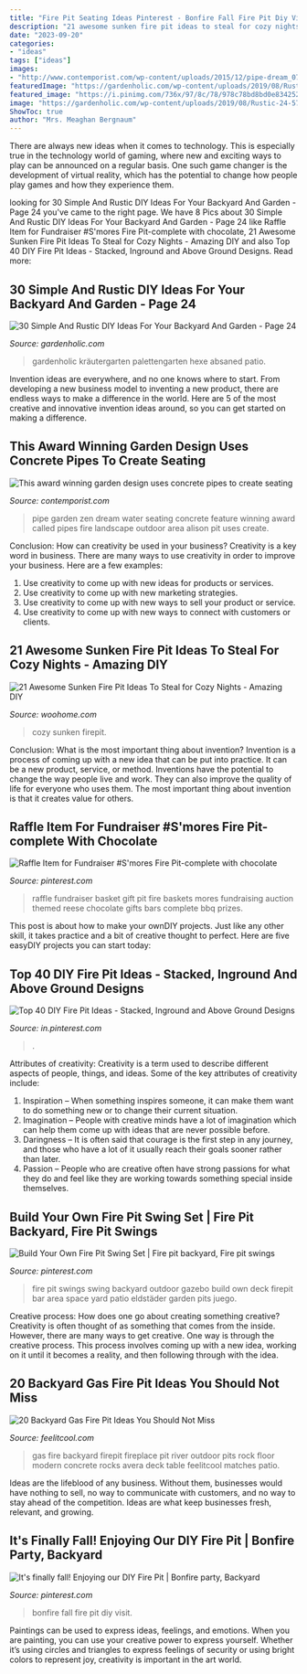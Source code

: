 ```yaml
---
title: "Fire Pit Seating Ideas Pinterest - Bonfire Fall Fire Pit Diy Visit"
description: "21 awesome sunken fire pit ideas to steal for cozy nights"
date: "2023-09-20"
categories:
- "ideas"
tags: ["ideas"]
images:
- "http://www.contemporist.com/wp-content/uploads/2015/12/pipe-dream_071215_05.jpg"
featuredImage: "https://gardenholic.com/wp-content/uploads/2019/08/Rustic-24-576x1024.jpg"
featured_image: "https://i.pinimg.com/736x/97/8c/78/978c78bd8bd0e834252091dd4b38375b--fire-pit-swings-pit-fire.jpg"
image: "https://gardenholic.com/wp-content/uploads/2019/08/Rustic-24-576x1024.jpg"
ShowToc: true
author: "Mrs. Meaghan Bergnaum"
---
```



There are always new ideas when it comes to technology. This is especially true in the technology world of gaming, where new and exciting ways to play can be announced on a regular basis. One such game changer is the development of virtual reality, which has the potential to change how people play games and how they experience them.

	

		
looking for 30 Simple And Rustic DIY Ideas For Your Backyard And Garden - Page 24 you've came to the right page. We have 8 Pics about 30 Simple And Rustic DIY Ideas For Your Backyard And Garden - Page 24 like Raffle Item for Fundraiser #S&#039;mores Fire Pit-complete with chocolate, 21 Awesome Sunken Fire Pit Ideas To Steal for Cozy Nights - Amazing DIY and also Top 40 DIY Fire Pit Ideas - Stacked, Inground and Above Ground Designs. Read more:
		
    
## 30 Simple And Rustic DIY Ideas For Your Backyard And Garden - Page 24

<img loading=lazy src="https://gardenholic.com/wp-content/uploads/2019/08/Rustic-24-576x1024.jpg" onerror="this.onerror=null;this.src='https://tse1.mm.bing.net/th?id=OIP.Z5Ru7RXhS1nns-mevKBsBgHaNK&amp;pid=15.1';" alt="30 Simple And Rustic DIY Ideas For Your Backyard And Garden - Page 24">

_Source: gardenholic.com_

>gardenholic kräutergarten palettengarten hexe absaned patio. 

	

Invention ideas are everywhere, and no one knows where to start. From developing a new business model to inventing a new product, there are endless ways to make a difference in the world. Here are 5 of the most creative and innovative invention ideas around, so you can get started on making a difference.

    
## This Award Winning Garden Design Uses Concrete Pipes To Create Seating

<img loading=lazy src="http://www.contemporist.com/wp-content/uploads/2015/12/pipe-dream_071215_05.jpg" onerror="this.onerror=null;this.src='https://tse2.mm.bing.net/th?id=OIP._fHUxtix1n1MAJU7znO3CwHaLF&amp;pid=15.1';" alt="This award winning garden design uses concrete pipes to create seating">

_Source: contemporist.com_

>pipe garden zen dream water seating concrete feature winning award called pipes fire landscape outdoor area alison pit uses create. 

	

Conclusion: How can creativity be used in your business?
Creativity is a key word in business. There are many ways to use creativity in order to improve your business. Here are a few examples:
1. Use creativity to come up with new ideas for products or services.
2. Use creativity to come up with new marketing strategies.
3. Use creativity to come up with new ways to sell your product or service.
4. Use creativity to come up with new ways to connect with customers or clients.

    
## 21 Awesome Sunken Fire Pit Ideas To Steal For Cozy Nights - Amazing DIY

<img loading=lazy src="https://www.woohome.com/wp-content/uploads/2017/09/sunken-firepit-for-cozy-nights-13.jpg" onerror="this.onerror=null;this.src='https://tse2.mm.bing.net/th?id=OIP.fAZP44aBZ1ZLmzyTeOTrMAHaJ4&amp;pid=15.1';" alt="21 Awesome Sunken Fire Pit Ideas To Steal for Cozy Nights - Amazing DIY">

_Source: woohome.com_

>cozy sunken firepit. 

	

Conclusion: What is the most important thing about invention?
Invention is a process of coming up with a new idea that can be put into practice. It can be a new product, service, or method. Inventions have the potential to change the way people live and work. They can also improve the quality of life for everyone who uses them. The most important thing about invention is that it creates value for others.

    
## Raffle Item For Fundraiser #S&#039;mores Fire Pit-complete With Chocolate

<img loading=lazy src="https://i.pinimg.com/736x/f7/5f/ff/f75fffe47b46eeb34397f93b4fbd9c29--bbq-fundraiser-basket-raffle.jpg" onerror="this.onerror=null;this.src='https://tse4.mm.bing.net/th?id=OIP._pxjxwqLz0GVMLpfzuqUFAHaLH&amp;pid=15.1';" alt="Raffle Item for Fundraiser #S&#039;mores Fire Pit-complete with chocolate">

_Source: pinterest.com_

>raffle fundraiser basket gift pit fire baskets mores fundraising auction themed reese chocolate gifts bars complete bbq prizes. 

	

This post is about how to make your ownDIY projects. Just like any other skill, it takes practice and a bit of creative thought to perfect. Here are five easyDIY projects you can start today: 

    
## Top 40 DIY Fire Pit Ideas - Stacked, Inground And Above Ground Designs

<img loading=lazy src="https://i.pinimg.com/736x/e9/a1/ca/e9a1ca08822a4cd7f4592bb6ddcd4ef0.jpg" onerror="this.onerror=null;this.src='https://tse3.mm.bing.net/th?id=OIP.fXy83RwfW0j53NyWfVyCoQHaJ3&amp;pid=15.1';" alt="Top 40 DIY Fire Pit Ideas - Stacked, Inground and Above Ground Designs">

_Source: in.pinterest.com_

>. 

	

Attributes of creativity:
Creativity is a term used to describe different aspects of people, things, and ideas. Some of the key attributes of creativity include: 
1. Inspiration – When something inspires someone, it can make them want to do something new or to change their current situation.
2. Imagination – People with creative minds have a lot of imagination which can help them come up with ideas that are never possible before. 
3. Daringness – It is often said that courage is the first step in any journey, and those who have a lot of it usually reach their goals sooner rather than later. 
4. Passion – People who are creative often have strong passions for what they do and feel like they are working towards something special inside themselves.

    
## Build Your Own Fire Pit Swing Set | Fire Pit Backyard, Fire Pit Swings

<img loading=lazy src="https://i.pinimg.com/736x/97/8c/78/978c78bd8bd0e834252091dd4b38375b--fire-pit-swings-pit-fire.jpg" onerror="this.onerror=null;this.src='https://tse2.mm.bing.net/th?id=OIP.DSVUwoATZ6_O7HyPp4o_qQHaLH&amp;pid=15.1';" alt="Build Your Own Fire Pit Swing Set | Fire pit backyard, Fire pit swings">

_Source: pinterest.com_

>fire pit swings swing backyard outdoor gazebo build own deck firepit bar area space yard patio eldstäder garden pits juego. 

	

Creative process: How does one go about creating something creative?
Creativity is often thought of as something that comes from the inside. However, there are many ways to get creative. One way is through the creative process. This process involves coming up with a new idea, working on it until it becomes a reality, and then following through with the idea.

    
## 20 Backyard Gas Fire Pit Ideas You Should Not Miss

<img loading=lazy src="http://feelitcool.com/wp-content/uploads/2017/03/backyard-gas-firepits2.jpg" onerror="this.onerror=null;this.src='https://tse4.mm.bing.net/th?id=OIP.JMOXu7b-QHLRyWHXWs1JsgHaLH&amp;pid=15.1';" alt="20 Backyard Gas Fire Pit Ideas You Should Not Miss">

_Source: feelitcool.com_

>gas fire backyard firepit fireplace pit river outdoor pits rock floor modern concrete rocks avera deck table feelitcool matches patio. 

	

Ideas are the lifeblood of any business. Without them, businesses would have nothing to sell, no way to communicate with customers, and no way to stay ahead of the competition. Ideas are what keep businesses fresh, relevant, and growing.

    
## It&#039;s Finally Fall! Enjoying Our DIY Fire Pit | Bonfire Party, Backyard

<img loading=lazy src="https://i.pinimg.com/736x/46/e6/1c/46e61c51cefc12fc039be2dca2a4c3a7.jpg" onerror="this.onerror=null;this.src='https://tse4.mm.bing.net/th?id=OIP.9HCoGFPpibP7manWxTCrKwHaO0&amp;pid=15.1';" alt="It&#039;s finally fall! Enjoying our DIY Fire Pit | Bonfire party, Backyard">

_Source: pinterest.com_

>bonfire fall fire pit diy visit. 

	

Paintings can be used to express ideas, feelings, and emotions.
When you are painting, you can use your creative power to express yourself. Whether it’s using circles and triangles to express feelings of security or using bright colors to represent joy, creativity is important in the art world.


